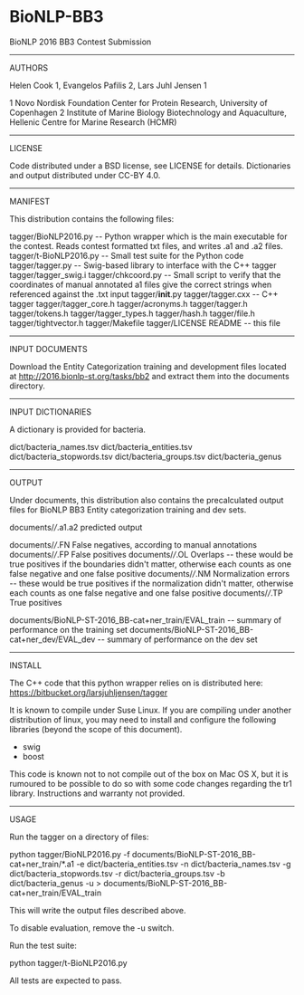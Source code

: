 # BioNLP-BB3

BioNLP 2016 BB3 Contest Submission

--------------------------------------------------------------------------------
AUTHORS

Helen Cook 1, Evangelos Pafilis 2, Lars Juhl Jensen 1

1 Novo Nordisk Foundation Center for Protein Research, University of Copenhagen
2 Institute of Marine Biology Biotechnology and Aquaculture, Hellenic Centre for Marine Research (HCMR)



--------------------------------------------------------------------------------
LICENSE

Code distributed under a BSD license, see LICENSE for details.
Dictionaries and output distributed under CC-BY 4.0.


--------------------------------------------------------------------------------
MANIFEST

This distribution contains the following files:

tagger/BioNLP2016.py -- Python wrapper which is the main executable for the contest.  Reads contest formatted txt files, and writes .a1 and .a2 files.
tagger/t-BioNLP2016.py -- Small test suite for the Python code
tagger/tagger.py -- Swig-based library to interface with the C++ tagger
tagger/tagger_swig.i
tagger/chkcoord.py -- Small script to verify that the coordinates of manual annotated a1 files give the correct strings when referenced against the .txt input
tagger/__init__.py
tagger/tagger.cxx -- C++ tagger
tagger/tagger_core.h
tagger/acronyms.h
tagger/tagger.h
tagger/tokens.h
tagger/tagger_types.h
tagger/hash.h
tagger/file.h
tagger/tightvector.h
tagger/Makefile
tagger/LICENSE
README -- this file


--------------------------------------------------------------------------------
INPUT DOCUMENTS

Download the Entity Categorization training and development files located at http://2016.bionlp-st.org/tasks/bb2
and extract them into the documents directory.


--------------------------------------------------------------------------------
INPUT DICTIONARIES

A dictionary is provided for bacteria.  

dict/bacteria_names.tsv
dict/bacteria_entities.tsv
dict/bacteria_stopwords.tsv
dict/bacteria_groups.tsv
dict/bacteria_genus


--------------------------------------------------------------------------------
OUTPUT

Under documents, this distribution also contains the precalculated output files for BioNLP BB3 Entity categorization training and dev sets.

documents/*/*.a1.a2 predicted output

documents/*/*.FN False negatives, according to manual annotations
documents/*/*.FP False positives
documents/*/*.OL Overlaps -- these would be true positives if the boundaries didn't matter, otherwise each counts as one false negative and one false positive
documents/*/*.NM Normalization errors -- these would be true positives if the normalization didn't matter, otherwise each counts as one false negative and one false positive
documents/*/*.TP True positives

documents/BioNLP-ST-2016_BB-cat+ner_train/EVAL_train -- summary of performance on the training set
documents/BioNLP-ST-2016_BB-cat+ner_dev/EVAL_dev -- summary of performance on the dev set


--------------------------------------------------------------------------------
INSTALL

The C++ code that this python wrapper relies on is distributed here: https://bitbucket.org/larsjuhljensen/tagger

It is known to compile under Suse Linux.  If you are compiling under another distribution of linux, you may need to install and configure the following libraries (beyond the scope of this document).
- swig
- boost

This code is known not to not compile out of the box on Mac OS X, but it is rumoured to be possible to do so with some code changes regarding the tr1 library.  Instructions and warranty not provided. 


--------------------------------------------------------------------------------
USAGE 

Run the tagger on a directory of files:

python tagger/BioNLP2016.py -f documents/BioNLP-ST-2016_BB-cat+ner_train/*.a1 -e dict/bacteria_entities.tsv -n dict/bacteria_names.tsv -g dict/bacteria_stopwords.tsv -r dict/bacteria_groups.tsv -b dict/bacteria_genus -u > documents/BioNLP-ST-2016_BB-cat+ner_train/EVAL_train

This will write the output files described above.

To disable evaluation, remove the -u switch. 


Run the test suite:

python tagger/t-BioNLP2016.py

All tests are expected to pass.

